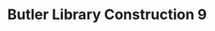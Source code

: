 ---
pid: '97'
_date: 4-Aug-32
derivativo_link: https://derivativo-2.library.columbia.edu/iiif/2/ldpd:341238/
dlc_link: https://dlc.library.columbia.edu/catalog/cul:v41ns1rnnh
format: photographs
iiif_json: https://derivativo-2.library.columbia.edu/iiif/2/ldpd:341238/info.json
_name: Beals, A. Tennyson
native_jpg: https://derivativo-2.library.columbia.edu/iiif/2/ldpd:341238/full/!768,768/0/native.jpg
shelf_location: Box no. Box 162, Folder no. Folder 11 (Buildings & Grounds - Morningside
  - Butler Library, Construction 1932), Historical Photograph Collection
subjects: Academic libraries; New York (N.Y.); Butler Library
summary: Butler Library construction, 4 August 1932.
title: Butler Library Construction 9
permalink: /photos/97/
layout: photo-page
---